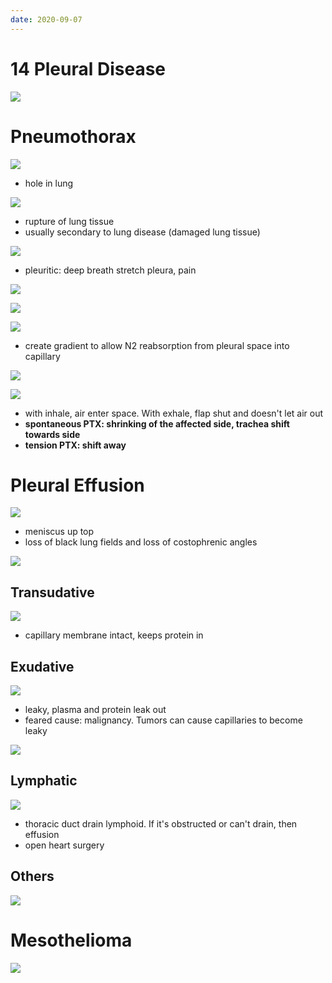 ```yaml
---
date: 2020-09-07
---
```


# 14 Pleural Disease

<!-- lung pleura, cells, function -->

![](https://photos.thisispiggy.com/file/wikiFiles/Q2LihxF.jpg)

# Pneumothorax

<!-- pneumothorax is, 2 types, differences, symptoms, imaging, treatment -->

![](https://photos.thisispiggy.com/file/wikiFiles/EowDZsb.jpg)

- hole in lung

![](https://photos.thisispiggy.com/file/wikiFiles/WhONyJ5.jpg)

- rupture of lung tissue
- usually secondary to lung disease (damaged lung tissue)

![](https://photos.thisispiggy.com/file/wikiFiles/A5c6s5s.jpg)

- pleuritic: deep breath stretch pleura, pain

![](https://photos.thisispiggy.com/file/wikiFiles/KuvXUdY.jpg)

![](https://photos.thisispiggy.com/file/wikiFiles/d5OGRuK.jpg)

![](https://photos.thisispiggy.com/file/wikiFiles/qu0MPRn.jpg)

- create gradient to allow N2 reabsorption from pleural space into capillary

![](https://photos.thisispiggy.com/file/wikiFiles/Za7RwDI.jpg)

![](https://photos.thisispiggy.com/file/wikiFiles/iZphiLu.jpg)

- with inhale, air enter space. With exhale, flap shut and doesn't let air out
- **spontaneous PTX: shrinking of the affected side, trachea shift towards side**
- **tension PTX: shift away**

# Pleural Effusion

<!-- pleural effusion is, types, differences -->

![](https://photos.thisispiggy.com/file/wikiFiles/hof66Mu.jpg)

- meniscus up top
- loss of black lung fields and loss of costophrenic angles

![](https://photos.thisispiggy.com/file/wikiFiles/zKNJKNf.jpg)

## Transudative

![](https://photos.thisispiggy.com/file/wikiFiles/SxOQB0k.jpg)

- capillary membrane intact, keeps protein in

## Exudative

![](https://photos.thisispiggy.com/file/wikiFiles/eDAlZNY.jpg)

- leaky, plasma and protein leak out
- feared cause: malignancy. Tumors can cause capillaries to become leaky

![](https://photos.thisispiggy.com/file/wikiFiles/IAKk9oC.jpg)

## Lymphatic

<!-- lymphatic effusion is, cause, symptoms -->

![](https://photos.thisispiggy.com/file/wikiFiles/UqcR2y1.jpg)

- thoracic duct drain lymphoid. If it's obstructed or can't drain, then effusion
- open heart surgery

## Others

<!-- other types of effusions -->

![](https://photos.thisispiggy.com/file/wikiFiles/cE09QXm.jpg)

# Mesothelioma

<!-- mesothelioma is, cause, diagnosis, symptoms -->

![](https://photos.thisispiggy.com/file/wikiFiles/qRLYYwG.jpg)
